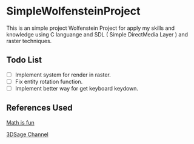 # SimpleWolfensteinProject

This is an simple project Wolfenstein Project for apply my skills and knowledge
using C languange and SDL ( Simple DirectMedia Layer ) and raster techniques.

## Todo List

- [ ] Implement system for render in raster.
- [ ] Fix entity rotation function.
- [ ] Implement better way for get keyboard keydown.

## References Used

[Math is fun](https://www.mathsisfun.com/)

[3DSage Channel](https://www.youtube.com/@3DSage/videos)